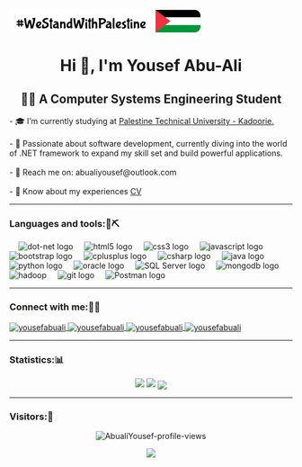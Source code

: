 [![StandWithPalestineBadgeLight](https://raw.githubusercontent.com/saedyousef/StandWithPalestine/main/badges/flat/WeStandWithPalestine_light.svg)](https://techforpalestine.org/learn-more)
<div>
    <h1 align="center">Hi 👋, I'm Yousef Abu-Ali</h1>
    <h2 align="center">👩‍💻  A Computer Systems Engineering Student</h2>
    <p align="left">- 🎓 I’m currently studying at <a href="https://ptuk.edu.ps/ar/">Palestine Technical University - Kadoorie.</a> <br><br>- 🔭 Passionate about software development, currently diving into the world of .NET framework to expand my skill set and build powerful applications.<br><br>- 📩 Reach me on: abualiyousef@outlook.com<br><br>- 📄 Know about my experiences <a     href="https://docs.google.com/document/d/1O5cljoAWALxobp4rDJz_j8HoRKcg5IMislzzkItZq0E/edit?usp=sharing">CV</a></p>
</div>
<hr /> 
<h3 align="left">Languages and tools:🔮⛏️</h3>
<div align="left">
  <img width="12" />
  <img src="https://upload.wikimedia.org/wikipedia/commons/e/ee/.NET_Core_Logo.svg" height="40" alt="dot-net logo"  />
  <img width="12" />
  <img src="https://cdn.jsdelivr.net/gh/devicons/devicon/icons/html5/html5-original.svg" height="40" alt="html5 logo"  />
  <img width="12" />
  <img src="https://cdn.jsdelivr.net/gh/devicons/devicon/icons/css3/css3-original.svg" height="40" alt="css3 logo"  />
  <img width="12" />
  <img src="https://cdn.jsdelivr.net/gh/devicons/devicon/icons/javascript/javascript-original.svg" height="40" alt="javascript logo"  />
  <img width="12" />
  <img src="https://cdn.jsdelivr.net/gh/devicons/devicon/icons/bootstrap/bootstrap-original.svg" height="40" alt="bootstrap logo"/>
  <img width="12" />
  <img src="https://cdn.jsdelivr.net/gh/devicons/devicon/icons/cplusplus/cplusplus-original.svg" height="40" alt="cplusplus logo"  />
  <img width="12" />
  <img src="https://cdn.jsdelivr.net/gh/devicons/devicon/icons/csharp/csharp-original.svg" height="40" alt="csharp logo"  />
  <img width="12" />
  <img src="https://cdn.jsdelivr.net/gh/devicons/devicon/icons/java/java-original.svg" height="40" alt="java logo"  />
  <img width="12" />
  <img src="https://cdn.jsdelivr.net/gh/devicons/devicon/icons/python/python-original.svg" height="40" alt="python logo"  />
  <img width="12" />
  <img src="https://cdn.jsdelivr.net/gh/devicons/devicon/icons/oracle/oracle-original.svg" height="40" alt="oracle logo"  />
  <img width="12" />
  <img src="https://cdn.jsdelivr.net/gh/devicons/devicon/icons/microsoftsqlserver/microsoftsqlserver-plain-wordmark.svg" height="40" alt="SQL Server logo" />
  <img width="12" />
  <img src="https://cdn.jsdelivr.net/gh/devicons/devicon/icons/mongodb/mongodb-original.svg" height="40" alt="mongodb logo"  />
  <img width="12" />
  <img src="https://www.vectorlogo.zone/logos/apache_hadoop/apache_hadoop-icon.svg" alt="hadoop" width="40" height="40"/>
  <img width="12" />
  <img src="https://cdn.jsdelivr.net/gh/devicons/devicon/icons/git/git-original.svg" height="40" alt="git logo"  />
  <img width="12" />
  <img src="https://www.svgrepo.com/show/354202/postman-icon.svg" height="40" alt="Postman logo"  />
</div>
<hr /> 
<h3 align="left">Connect with me:📲🤙</h3>
    <p align="left">
        <a href="https://www.linkedin.com/in/yousef-abuali/" target="blank">
            <img align="center" src="https://raw.githubusercontent.com/rahuldkjain/github-profile-readme-generator/master/src/images/icons/Social/linked-in-alt.svg" alt="yousefabuali" height="30" width="40" />
        </a>
        <a href="https://www.facebook.com/Yousef.H.AbuAli" target="blank">
            <img align="center" src="https://raw.githubusercontent.com/rahuldkjain/github-profile-readme-generator/master/src/images/icons/Social/facebook.svg" alt="yousefabuali" height="30" width="40" />
        </a>
        <a href="https://www.leetcode.com/yousefabuali" target="blank">
            <img align="center" src="https://raw.githubusercontent.com/rahuldkjain/github-profile-readme-generator/master/src/images/icons/Social/leet-code.svg" alt="yousefabuali" height="30" width="40" />
        </a>
              <a href="https://dev.to/yousefabuali" target="blank">
            <img align="center" src="https://raw.githubusercontent.com/rahuldkjain/github-profile-readme-generator/master/src/images/icons/Social/devto.svg" alt="yousefabuali" height="30" width="40" />
        </a>
    </p>
<hr /> 
<h3 align="left">Statistics:📊</h3>

<p align="center">
  <img src="https://github-readme-stats.vercel.app/api?username=AbualiYousef&show_icons=true&theme=neon" />
  <img src="https://github-readme-streak-stats.herokuapp.com/?user=AbualiYousef&theme=neon" />
  <img height=200 align="center" src="https://github-readme-stats.vercel.app/api/top-langs?username=AbualiYousef&layout=compact&langs_count=8&card_width=320&theme=neon" />
</p>
<hr /> 

<h3 align="left">Visitors:👀</h3>

<p align="center"> <img width="250px" src="https://komarev.com/ghpvc/?username=AbualiYousef&color=00FFFF&style=flat-square&label=Yousef%27s+profile+views" alt="AbualiYousef-profile-views" /> </p>
<p align="center">
  <img src="https://developers.giphy.com/branch/master/static/api-512d36c09662682717108a38bbb5c57d.gif"/>
</p>

